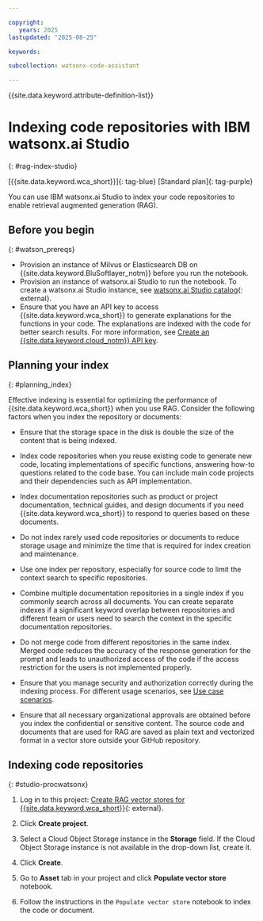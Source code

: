 ```yaml
---

copyright:
   years: 2025
lastupdated: "2025-08-25"

keywords: 

subcollection: watsonx-code-assistant

---
```


{{site.data.keyword.attribute-definition-list}}

# Indexing code repositories with IBM watsonx.ai Studio
{: #rag-index-studio}

[{{site.data.keyword.wca_short}}]{: tag-blue} [Standard plan]{: tag-purple}
 
You can use IBM watsonx.ai Studio to index your code repositories to enable retrieval augmented generation (RAG).

## Before you begin
{: #watson_prereqs}

- Provision an instance of Milvus or Elasticsearch DB on {{site.data.keyword.BluSoftlayer_notm}} before you run the notebook.
- Provision an instance of watsonx.ai Studio to run the notebook. To create a watsonx.ai Studio instance, see [watsonx.ai Studio catalog](https://cloud.ibm.com/catalog/services/watsonxai-studio){: external}.
- Ensure that you have an API key to access {{site.data.keyword.wca_short}} to generate explanations for the functions in your code. The explanations are indexed with the code for better search results. For more information, see [Create an {{site.data.keyword.cloud_notm}} API key](/docs/watsonx-code-assistant?topic=watsonx-code-assistant-cloud-setup-wca-vscode#cloud-setup-wca-vscode-create-api-key). 

## Planning your index
{: #planning_index}

Effective indexing is essential for optimizing the performance of {{site.data.keyword.wca_short}} when you use RAG. Consider the following factors when you index the repository or documents:

- Ensure that the storage space in the disk is double the size of the content that is being indexed.

- Index code repositories when you reuse existing code to generate new code, locating implementations of specific functions, answering how-to questions related to the code base. You can include main code projects and their dependencies such as API implementation.

- Index documentation repositories such as product or project documentation, technical guides, and design documents if you need {{site.data.keyword.wca_short}} to respond to queries based on these documents.

- Do not index rarely used code repositories or documents to reduce storage usage and minimize the time that is required for index creation and maintenance.

- Use one index per repository, especially for source code to limit the context search to specific repositories.

- Combine multiple documentation repositories in a single index if you commonly search across all documents. You can create separate indexes if a significant keyword overlap between repositories and different team or users need to search the context in the specific documentation repositories.
   
- Do not merge code from different repositories in the same index. Merged code reduces the accuracy of the response generation for the prompt and leads to unauthorized access of the code if the access restriction for the users is not implemented properly.

- Ensure that you manage security and authorization correctly during the indexing process. For different usage scenarios, see [Use case scenarios](/docs/watsonx-code-assistant?topic=watsonx-code-assistant-rag-overview#rag_usecase).

- Ensure that all necessary organizational approvals are obtained before you index the confidential or sensitive content. The source code and documents that are used for RAG are saved as plain text and vectorized format in a vector store outside your GitHub repository.

## Indexing code repositories
{: #studio-procwatsonx}

1. Log in to this project: [Create RAG vector stores for {{site.data.keyword.wca_short}}](https://dataplatform.cloud.ibm.com/exchange/public/entry/view/6b610fcb-7308-456f-884c-9e5ec456218a?context=wx){: external}.

1. Click **Create project**.

1. Select a Cloud Object Storage instance in the **Storage** field. If the Cloud Object Storage instance is not available in the drop-down list, create it.

1. Click **Create**.

1. Go to **Asset** tab in your project and click **Populate vector store** notebook.

1. Follow the instructions in the `Populate vector store` notebook to index the code or document.
